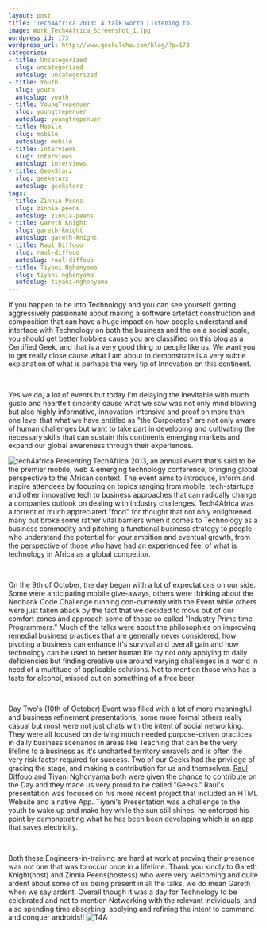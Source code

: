 ```yaml
---
layout: post
title: 'Tech4Africa 2013: A talk worth Listening to.'
image: Work_Tech4Africa_Screenshot_1.jpg
wordpress_id: 173
wordpress_url: http://www.geekulcha.com/blog/?p=173
categories:
- title: Uncategorized
  slug: uncategorized
  autoslug: uncategorized
- title: Youth
  slug: youth
  autoslug: youth
- title: YoungTrepenuer
  slug: youngtrepenuer
  autoslug: youngtrepenuer
- title: Mobile
  slug: mobile
  autoslug: mobile
- title: Interviews
  slug: interviews
  autoslug: interviews
- title: GeekStarz
  slug: geekstarz
  autoslug: geekstarz
tags:
- title: Zinnia Peens
  slug: zinnia-peens
  autoslug: zinnia-peens
- title: Gareth Knight
  slug: gareth-knight
  autoslug: gareth-knight
- title: Raul Diffouo
  slug: raul-diffouo
  autoslug: raul-diffouo
- title: Tiyani Nghonyama
  slug: tiyani-nghonyama
  autoslug: tiyani-nghonyama
---
```

If you happen to be into Technology and you can see yourself getting aggressively passionate about making a software artefact construction and composition that can have a huge impact on how people understand and interface with Technology on both the business and the on a social scale, you should get better hobbies cause you are classified on this blog as a Certified Geek, and that is a very good thing to people like us. We want you to get really close cause what I am about to demonstrate is a very subtle explanation of what is perhaps the very tip of Innovation on this continent.     Yes we do, a lot of events but today I'm delaying the inevitable with much gusto and heartfelt sincerity cause what we saw was not only mind blowing but also highly informative, innovation-intensive and proof on more than one level that what we have entitled as "the Corporates" are not only aware of human challenges but want to take part in developing and cultivating the necessary skills that can sustain this continents emerging markets and expand our global awareness through their experiences.  ![tech4africa](http://www.geekulcha.com/blog/wp-content/uploads/2013/10/tech4africa-300x119.png) Presenting TechAfrica 2013, an annual event that’s said to be the premier mobile, web & emerging technology conference, bringing global perspective to the African context. The event aims to introduce, inform and inspire attendees by focusing on topics ranging from mobile, tech-startups and other innovative tech to business approaches that can radically change a companies outlook on dealing with industry challenges. Tech4Africa was a torrent of much appreciated "food" for thought that not only enlightened many but broke some rather vital barriers when it comes to Technology as a business commodity and pitching a functional business strategy to people who understand the potential for your ambition and eventual growth, from the perspective of those who have had an experienced feel of what is technology in Africa as a global competitor.     On the 9th of October, the day began with a lot of expectations on our side. Some were anticipating mobile give-aways, others were thinking about the Nedbank Code Challenge running con-currently with the Event while others were just taken aback by the fact that we decided to move out of our comfort zones and approach some of those so called "Industry Prime time Programmers." Much of the talks were about the philosophies on improving remedial business practices that are generally never considered, how pivoting a business can enhance it's survival and overall gain and how technology can be used to better human life by not only applying to daily deficiencies but finding creative use around varying challenges in a world in need of a multitude of applicable solutions. Not to mention those who has a taste for alcohol, missed out on something of a free beer.     Day Two's (10th of October) Event was filled with a lot of more meaningful and business refinement presentations, some more formal others really casual but most were not just chats with the intent of social networking. They were all focused on deriving much needed purpose-driven practices in daily business scenarios in areas like Teaching that can be the very lifeline to a business as it's uncharted territory unravels and is often the very risk factor required for success. Two of our Geeks had the privilege of gracing the stage, and making a contribution for us and themselves. [Raul Diffouo](https://www.facebook.com/diraul?fref=ts) and [Tiyani Nghonyama](https://www.facebook.com/tiyani.w.nghonyama?fref=ts) both were given the chance to contribute on the Day and they made us very proud to be called "Geeks." Raul's presentation was focused on his more recent project that included an HTML Website and a native App. Tiyani's Presentation was a challenge to the youth to wake up and make hey while the sun still shines, he enforced his point by demonstrating what he has been been developing which is an app that saves electricity.     Both these Engineers-in-training are hard at work at proving their presence was not one that was to occur once in a lifetime. Thank you kindly to Gareth Knight(host) and Zinnia Peens(hostess) who were very welcoming and quite ardent about some of us being present in all the talks, we do mean Gareth when we say ardent. Overall though it was a day for Technology to be celebrated and not to mention Networking with the relevant individuals, and also spending time absorbing, applying and refining the intent to command and conquer androids!! ![T4A](http://www.geekulcha.com/blog/wp-content/uploads/2013/10/T4A-300x283.jpg)

